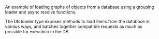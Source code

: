 An example of loading graphs of objects from a database using a grouping loader
and async resolve functions.

The DB loader type exposes methods to load items from the database in various ways,
and batches together compatible requests as much as possible for execution in the DB.
